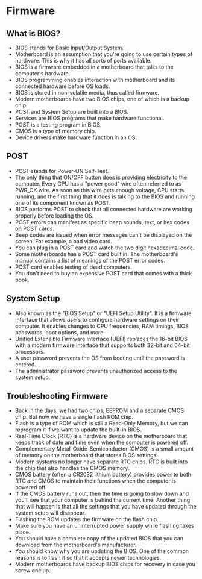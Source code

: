 # Firmware

## What is BIOS?
- BIOS stands for Basic Input/Output System.
- Motherboard is an assumption that you're going to use certain types of hardware. This is why it has all sorts of ports available.
- BIOS is a firmware embedded in a motherboard that talks to the computer's hardware.
- BIOS programming enables interaction with motherboard and its connected hardware before OS loads.
- BIOS is stored in non-volatile media, thus called firmware.
- Modern motherboards have two BIOS chips, one of which is a backup chip.
- POST and System Setup are built into a BIOS.
- Services are BIOS programs that make hardware functional.
- POST is a testing program in BIOS.
- CMOS is a type of memory chip.
- Device drivers make hardware function in an OS.

## POST
- POST stands for Power-ON Self-Test.
- The only thing that ON/OFF button does is providing electricity to the computer. Every CPU has a "power good" wire often referred to as PWR_OK wire. As soon as this wire gets enough voltage, CPU starts running, and the first thing that it does is talking to the BIOS and running one of its component known as POST.
- BIOS performs POST to check that all connected hardware are working properly before loading the OS.
- POST errors can manifest as specific beep sounds, text, or hex codes on POST cards.
- Beep codes are issued when error messages can't be displayed on the screen. For example, a bad video card.
- You can plug in a POST card and watch the two digit hexadecimal code.
- Some motherboards has a POST card built in. The motherboard's manual contains a list of meanings of the POST error codes.
- POST card enables testing of dead computers.
- You don't need to buy an expensive POST card that comes with a thick book.

## System Setup
- Also known as the "BIOS Setup" or "UEFI Setup Utility". It is a firmware interface that allows users to configure hardware settings on their computer. It enables changes to CPU frequencies, RAM timings, BIOS passwords, boot options, and more.
- Unified Extensible Firmware Interface (UEFI) replaces the 16-bit BIOS with a modern firmware interface that supports both 32-bit and 64-bit processors.
- A user password prevents the OS from booting until the password is entered.
- The administrator password prevents unauthorized access to the system setup.

## Troubleshooting Firmware
- Back in the days, we had two chips, EEPROM and a separate CMOS chip. But now we have a single flash ROM chip.
- Flash is a type of ROM which is still a Read-Only Memory, but we can reprogram it if we want to update the built-in BIOS.
- Real-Time Clock (RTC) is a hardware device on the motherboard that keeps track of date and time even when the computer is powered off.
- Complementary Metal-Oxide-Semiconductor (CMOS) is a small amount of memory on the motherboard that stores BIOS settings.
- Modern systems no longer have separate RTC chips. RTC is built into the chip that also handles the CMOS memory.
- CMOS battery (often a CR2032 lithium battery) provides power to both RTC and CMOS to maintain their functions when the computer is powered off.
- If the CMOS battery runs out, then the time is going to slow down and you'll see that your computer is behind the current time. Another thing that will happen is that all the settings that you have updated through the system setup will disappear.
- Flashing the ROM updates the firmware on the flash chip.
- Make sure you have an uninterrupted power supply while flashing takes place.
- You should have a complete copy of the updated BIOS that you can download from the motherboard's manufacturer.
- You should know why you are updating the BIOS. One of the common reasons is to flash it so that it accepts newer technologies.
- Modern motherboards have backup BIOS chips for recovery in case you screw one up.
